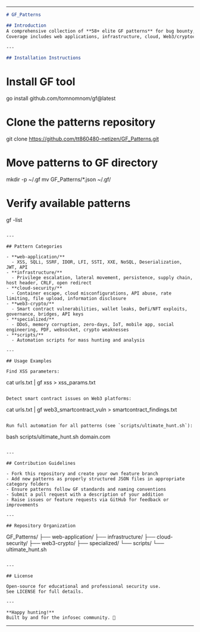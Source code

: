 
***

```markdown
# GF_Patterns

## Introduction
A comprehensive collection of **58+ elite GF patterns** for bug bounty, penetration testing, red teaming, and security automation.  
Coverage includes web applications, infrastructure, cloud, Web3/cryptocurrency, and specialized vectors.

---

## Installation Instructions

```
# Install GF tool
go install github.com/tomnomnom/gf@latest

# Clone the patterns repository
git clone https://github.com/tt860480-netizen/GF_Patterns.git

# Move patterns to GF directory
mkdir -p ~/.gf
mv GF_Patterns/*.json ~/.gf/

# Verify available patterns
gf -list
```

---

## Pattern Categories

- **web-application/**
  - XSS, SQLi, SSRF, IDOR, LFI, SSTI, XXE, NoSQL, Deserialization, JWT, API
- **infrastructure/**
  - Privilege escalation, lateral movement, persistence, supply chain, host header, CRLF, open redirect
- **cloud-security/**
  - Container escape, cloud misconfigurations, API abuse, rate limiting, file upload, information disclosure
- **web3-crypto/**
  - Smart contract vulnerabilities, wallet leaks, DeFi/NFT exploits, governance, bridges, API keys
- **specialized/**
  - DDoS, memory corruption, zero-days, IoT, mobile app, social engineering, PDF, websocket, crypto weaknesses
- **scripts/**
  - Automation scripts for mass hunting and analysis

---

## Usage Examples

Find XSS parameters:
```
cat urls.txt | gf xss > xss_params.txt
```

Detect smart contract issues on Web3 platforms:
```
cat urls.txt | gf web3_smartcontract_vuln > smartcontract_findings.txt
```

Run full automation for all patterns (see `scripts/ultimate_hunt.sh`):
```
bash scripts/ultimate_hunt.sh domain.com
```

---

## Contribution Guidelines

- Fork this repository and create your own feature branch  
- Add new patterns as properly structured JSON files in appropriate category folders  
- Ensure patterns follow GF standards and naming conventions  
- Submit a pull request with a description of your addition  
- Raise issues or feature requests via GitHub for feedback or improvements

---

## Repository Organization

```
GF_Patterns/
├── web-application/
├── infrastructure/
├── cloud-security/
├── web3-crypto/
├── specialized/
└── scripts/
    └── ultimate_hunt.sh
```

---

## License

Open-source for educational and professional security use.  
See LICENSE for full details.

---

**Happy hunting!**  
Built by and for the infosec community. 🚀
```

---
